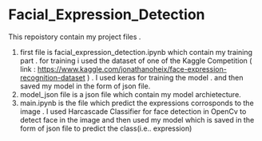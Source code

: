 # Facial_Expression_Detection
This repoistory contain my project files .
1. first file is facial_expression_detection.ipynb which contain my training part . for training i used the dataset of one of the Kaggle Competition ( link : https://www.kaggle.com/jonathanoheix/face-expression-recognition-dataset )  . I used keras for training the model . and then saved my model in the form of json file. 
2. model_json file is a json file which contain my model archietecture.
3. main.ipynb is the file which predict the expressions corrosponds to the image . I used Harcascade Classifier for face detection in OpenCv  to detect face in the image
and then used my model which is saved in the form of json file to predict the class(i.e.. expression) 
